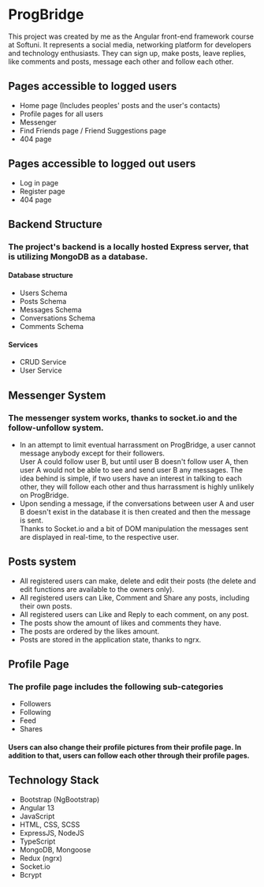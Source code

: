 # ProgBridge

This project was created by me as the Angular front-end framework course at Softuni. It represents a social media, networking platform for developers and technology enthusiasts. They can sign up, make posts, leave replies, like comments and posts, message each other and follow each other.

## Pages accessible to logged users
<ul>
    <li>Home page (Includes peoples' posts and the user's contacts)</li>
    <li>Profile pages for all users</li>
    <li>Messenger</li>
    <li>Find Friends page / Friend Suggestions page</li>
    <li>404 page</li>
</ul>

## Pages accessible to logged out users
<ul>
    <li>Log in page</li>
    <li>Register page</li>
    <li>404 page</li>
</ul>

## Backend Structure
### The project's backend is a locally hosted Express server, that is utilizing MongoDB as a database.

#### Database structure
<ul>
    <li>Users Schema</li>
    <li>Posts Schema</li>
    <li>Messages Schema</li>
    <li>Conversations Schema</li>
    <li>Comments Schema</li>
</ul>

#### Services
<ul>
    <li> CRUD Service </li>
    <li> User Service </li>
</ul>

## Messenger System
### The messenger system works, thanks to socket.io and the follow-unfollow system. 

<ul>
    <li>In an attempt to limit eventual harrassment on ProgBridge, a user cannot message anybody except for their followers. 
    <br>
        User A could follow user B, but    until user B doesn't follow user A, then user A would not be able to see and send user B any messages.
        The idea behind is simple, if two users have an interest in talking to each other, they will follow each other and thus harrassment is highly unlikely on ProgBridge.
    </li>
    <li> Upon sending a message, if the conversations between user A and user B doesn't exist in the database it is then created and then the message is sent. 
        <br> Thanks to Socket.io and a bit of DOM manipulation the messages sent are displayed in real-time, to the respective user. 
    </li>
</ul>

## Posts system

<ul>
    <li>All registered users can make, delete and edit their posts (the delete and edit functions are available to the owners only).</li>
    <li>All registered users can Like, Comment and Share any posts, including their own posts.</li>
    <li>All registered users can Like and Reply to each comment, on any post.</li>
    <li>The posts show the amount of likes and comments they have.</li>
    <li>The posts are ordered by the likes amount.</li>
    <li>Posts are stored in the application state, thanks to ngrx.</li>

</ul>

## Profile Page
### The profile page includes the following sub-categories
<ul>
    <li> Followers </li>
    <li> Following </li>
    <li> Feed </li>
    <li> Shares </li>
</ul>

#### Users can also change their profile pictures from their profile page. In addition to that, users can follow each other through their profile pages.

## Technology Stack 
<ul>
    <li>Bootstrap (NgBootstrap)</li>
    <li>Angular 13</li>
    <li>JavaScript</li>
    <li>HTML, CSS, SCSS</li>
    <li>ExpressJS, NodeJS</li>
    <li>TypeScript</li>
    <li>MongoDB, Mongoose</li>
    <li>Redux (ngrx)</li>
    <li>Socket.io</li>
    <li>Bcrypt</li>
</ul>
